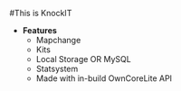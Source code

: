 #This is KnockIT
* <strong>Features</strong>
  * Mapchange
  * Kits
  * Local Storage OR MySQL
  * Statsystem
  * Made with in-build OwnCoreLite API
